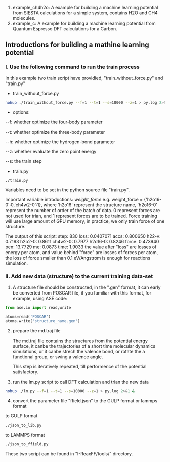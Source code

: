 1. example_ch4h2o: A example for building a machine learning potential from SIESTA calculations for a simple system, contains H2O and CH4 molecules.
2. example_c: A example for building a machine learning potential from Quantum Espresso DFT calculations for a Carbon.

## Introductions for building a mathine learning potential

### I. Use the following command to run the train process

In this example two train script have providied, "train_without_force.py" and "train.py"

* train_without_force.py
```bash
nohup ./train_without_force.py --f=1 --t=1 --s=10000 --z=1 > py.log 2>&1 &
```
* options:

--f: whether optimize the four-body parameter

--t: whether optimize the three-body parameter

--h: whether optimize the hydrogen-bond parameter

--z: whether evaluate the zero point energy

--s: the train step

* train.py
```bash
./train.py   
```
Variables need to be set in the python source file "train.py".

Important variable introductions:
*weight_force*
e.g. weight_force  = {'h2o16-0':0,'ch4w2-0':1}, where 'h2o16' represent the structure name, 'h2o16-0' represent the 
number of order of the batch of data. 0 represent forces are not used for trian, and 1 represent forces are to be trained.
Force training will use large amount of GPU memory, in practice, we only train force of one structure.

The output of this script:
  step: 830 loss: 0.0407071 accs: 0.800650 h22-v: 0.7193 h2o2-0: 0.8611 ch4w2-0: 0.7977 h2o16-0: 0.8246  force: 0.473940 pen: 13.7729 me: 0.0873 time: 1.9033
the value after "loss" are losses of energy per atom, and value behind "force" are losses of forces per atom, the loss of force smaller than 0.1 eV/Angstrom 
is enough for reactions simulation.

### II. Add new data (structure) to the current training data-set

1. A structure file should be constructed, in the ".gen" format, it can early be converted from POSCAR file, 
   if you familiar with this format, for example, using ASE code:
```python
from ase.io import read,write

atoms=read('POSCAR')
atoms.write('structure_name.gen')
```

2. prepare the md.traj file

   The md.traj file contains the structures from the potential energy surface, it canbe the trajectories of a short time molecular dynamics simulations, or it canbe strech the valence bond, or rotate the a functional group, or swing a valence angle. 
  
   This step is iteratively repeated, till performence of the potential satisfactory. 

3. run the lm.py script to call DFT calculation and trian the new data 
```bash
nohup ./lm.py --f=1 --t=1 --s=10000 --z=1 > py.log 2>&1 &
```
4. convert the parameter file "ffield.json" to the GULP format or lammps format

to GULP format
```bash
./json_to_lib.py
```
to LAMMPS format
```bash
./json_to_ffield.py
```
These two script can be found in "I-ReaxFF/tools/" directory.

